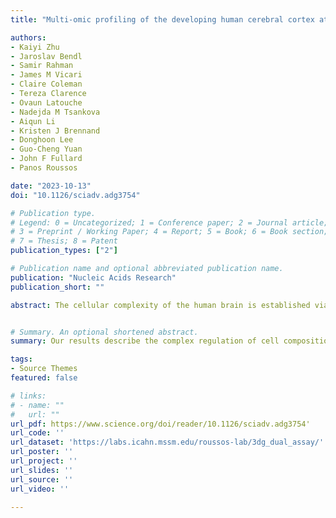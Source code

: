 ```yaml
---
title: "Multi-omic profiling of the developing human cerebral cortex at the single-cell level"

authors:
- Kaiyi Zhu
- Jaroslav Bendl
- Samir Rahman
- James M Vicari
- Claire Coleman
- Tereza Clarence
- Ovaun Latouche
- Nadejda M Tsankova
- Aiqun Li
- Kristen J Brennand
- Donghoon Lee
- Guo-Cheng Yuan
- John F Fullard
- Panos Roussos

date: "2023-10-13"
doi: "10.1126/sciadv.adg3754"

# Publication type.
# Legend: 0 = Uncategorized; 1 = Conference paper; 2 = Journal article;
# 3 = Preprint / Working Paper; 4 = Report; 5 = Book; 6 = Book section;
# 7 = Thesis; 8 = Patent
publication_types: ["2"]

# Publication name and optional abbreviated publication name.
publication: "Nucleic Acids Research"
publication_short: ""

abstract: The cellular complexity of the human brain is established via dynamic changes in gene expression throughout development that is mediated, in part, by the spatiotemporal activity of cis-regulatory elements (CREs). We simultaneously profiled gene expression and chromatin accessibility in 45,549 cortical nuclei across six broad developmental time points from fetus to adult. We identified cell type–specific domains in which chromatin accessibility is highly correlated with gene expression. Differentiation pseudotime trajectory analysis indicates that chromatin accessibility at CREs precedes transcription and that dynamic changes in chromatin structure play a critical role in neuronal lineage commitment. In addition, we mapped cell type–specific and temporally specific genetic loci implicated in neuropsychiatric traits, including schizophrenia and bipolar disorder. Together, our results describe the complex regulation of cell composition at critical stages in lineage determination and shed light on the impact of spatiotemporal alterations in gene expression on neuropsychiatric disease.


# Summary. An optional shortened abstract.
summary: Our results describe the complex regulation of cell composition at critical stages in lineage determination and shed light on the impact of spatiotemporal alterations in gene expression on neuropsychiatric disease.

tags:
- Source Themes
featured: false

# links:
# - name: ""
#   url: ""
url_pdf: https://www.science.org/doi/reader/10.1126/sciadv.adg3754'
url_code: ''
url_dataset: 'https://labs.icahn.mssm.edu/roussos-lab/3dg_dual_assay/'
url_poster: ''
url_project: ''
url_slides: ''
url_source: ''
url_video: ''

---
```

